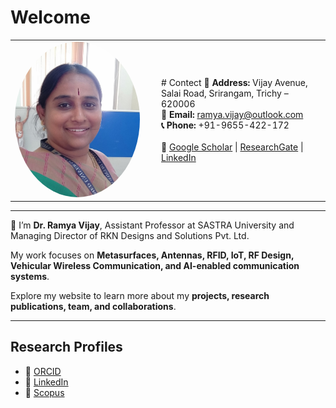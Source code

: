 # Welcome

<table>
<tr>
<td width="220">
  <img src="/assets/profile.jpg" alt="Dr. Ramya Vijay" width="200" style="border-radius:50%;">
</td>
 <td>
 # Contect
   <b>📍 Address:</b> Vijay Avenue, Salai Road, Srirangam, Trichy – 620006 <br>
  <b>📧 Email:</b> <a href="mailto:ramya.vijay@outlook.com">ramya.vijay@outlook.com</a> <br>
  <b>📞 Phone:</b> +91-9655-422-172 <br><br>
  🔗 <a href="#">Google Scholar</a> | <a href="#">ResearchGate</a> | <a href="https://www.linkedin.com/in/your-linkedin-id">LinkedIn</a>
</td>
</tr>
</table>

---

👋 I’m **Dr. Ramya Vijay**, Assistant Professor at SASTRA University and Managing Director of RKN Designs and Solutions Pvt. Ltd.  

My work focuses on **Metasurfaces, Antennas, RFID, IoT, RF Design, Vehicular Wireless Communication, and AI-enabled communication systems**.  

Explore my website to learn more about my **projects, research publications, team, and collaborations**.

---

## Research Profiles
- 🔗 [ORCID](https://orcid.org/0000-0000-0000-0000)  
- 🔗 [LinkedIn](https://www.linkedin.com/in/your-linkedin-id)  
- 🔗 [Scopus](https://www.scopus.com/authid/detail.uri?authorId=YOUR_SCOPUS_ID)  
